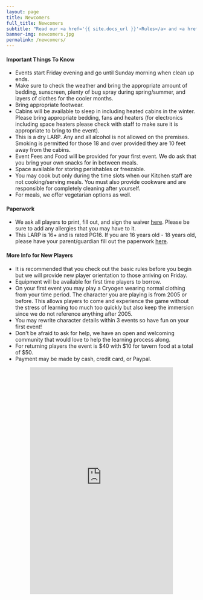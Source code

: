 ```yaml
---
layout: page
title: Newcomers
full_title: Newcomers
subtitle: "Read our <a href='{{ site.docs_url }}'>Rules</a> and <a href='{{ site.quickstart_url }}'>Getting Started</a> guide!</li>"
banner-img: newcomers.jpg
permalink: /newcomers/
---
```

<div class="row">
  <div class="pull-left col-md-6"><h4>Important Things To Know</h4>
    <ul>
      <li>Events start Friday evening and go until Sunday morning when clean up ends.</li>
      <li>Make sure to check the weather and bring the appropriate amount of bedding, sunscreen, plenty of bug spray during spring/summer, and layers of clothes for the cooler months.</li>
      <li>Bring appropriate footwear.</li>
      <li>Cabins will be available to sleep in including heated cabins in the winter. Please bring appropriate bedding, fans and heaters (for electronics including space heaters please check with staff to make sure it is appropriate to bring to the event).</li>
      <li>This is a dry LARP. Any and all alcohol is not allowed on the premises. Smoking is permitted for those 18 and over provided they are 10 feet away from the cabins.</li>
      <li>Event Fees and Food will be provided for your first event. We do ask that you bring your own snacks for in between meals.</li>
      <li>Space available for storing perishables or freezable.</li>
      <li>You may cook but only during the time slots when our Kitchen staff are not cooking/serving meals. You must also provide cookware and are responsible for completely cleaning after yourself.</li>
      <li>For meals, we offer vegetarian options as well.</li>
    </ul>
  </div>
  <div class="pull-left col-md-6"><h4>Paperwork</h4>
    <ul>
      <li>We ask all players to print, fill out, and sign the waiver <a href="https://drive.google.com/open?id=0B3jOhksaqG13VnllNzlUOXlvT0E">here</a>. Please be sure to add any allergies that you may have to it.
      </li>
      <li>This LARP is 16+ and is rated PG16. If you are 16 years old - 18 years old, please have your parent/guardian fill out the paperwork <a href="https://drive.google.com/open?id=0B3jOhksaqG13WDNtNHRJRFZZY0k">here</a>.</li>
    </ul>
  </div>
  <div class="pull-left col-md-6"><h4>More Info for New Players</h4>
    <ul>
      <li>It is recommended that you check out the basic rules before you begin but we will provide new player orientation to those arriving on Friday.</li>
      <li>Equipment will be available for first time players to borrow.</li>
      <li>On your first event you may play a Cryogen wearing normal clothing from your time period. The character you are playing is from 2005 or before. This allows players to come and experience the game without the stress of learning too much too quickly but also keep the immersion since we do not reference anything after 2005.</li>
      <li>You may rewrite character details within 3 events so have fun on your first event!</li>
      <li>Don't be afraid to ask for help, we have an open and welcoming community that would love to help the learning process along.</li>
      <li>For returning players the event is $40 with $10 for tavern food at a total of $50.</li>
      <li>Payment may be made by cash, credit card, or Paypal.</li>
    </ul>
  </div>
</div>

<iframe src="https://www.google.com/maps/embed?pb=!1m16!1m12!1m3!1d35283.833178662746!2d-77.37794801255981!3d38.5872228513607!2m3!1f0!2f0!3f0!3m2!1i1024!2i768!4f13.1!2m1!1scabin+camp!5e0!3m2!1sen!2sus!4v1459218048883" width="75%" height="600" frameborder="0" style="border:0; margin: 0 auto; display: block;" allowfullscreen></iframe>
